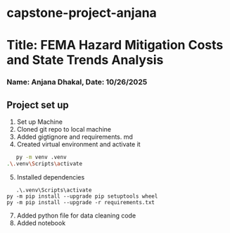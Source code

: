 # capstone-project-anjana

# Title: FEMA Hazard Mitigation Costs and State Trends Analysis
### Name: Anjana Dhakal, Date: 10/26/2025

## Project set up
1. Set up Machine 
2. Cloned git repo to local machine
3. Added gigtignore and requirements. md
4. Created virtual environment and activate it
   
```sh
   py -m venv .venv
.\.venv\Scripts\activate

```


5. Installed dependencies
 
``` 
   .\.venv\Scripts\activate
py -m pip install --upgrade pip setuptools wheel
py -m pip install --upgrade -r requirements.txt

```
   
7. Added python file for data cleaning code 
8. Added notebook
   
